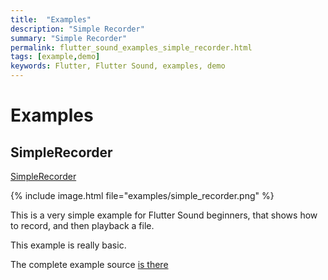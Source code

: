 ```yaml
---
title:  "Examples"
description: "Simple Recorder"
summary: "Simple Recorder"
permalink: flutter_sound_examples_simple_recorder.html
tags: [example,demo]
keywords: Flutter, Flutter Sound, examples, demo
---
```

# Examples

## SimpleRecorder

[SimpleRecorder](https://github.com/canardoux/tau/blob/master/flutter_sound/example/lib/simple_recorder/simple_recorder.dart)

{% include image.html file="examples/simple_recorder.png" %}

This is a very simple example for Flutter Sound beginners, that shows how to record, and then playback a file.

This example is really basic.

The complete example source [is there](https://github.com/canardoux/tau/blob/master/flutter_sound/example/lib/simple_recorder/simple_recorder.dart)
